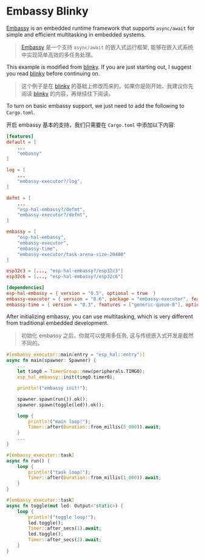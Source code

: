 # Embassy Blinky

[Embassy](https://github.com/embassy-rs/embassy) is an embedded runtime framework that supports `async/await` for simple and efficient multitasking in embedded systems.

> [Embassy](https://github.com/embassy-rs/embassy) 是一个支持 `async/await` 的嵌入式运行框架, 能够在嵌入式系统中实现简单高效的多任务处理。

This example is modified from [blinky](../blinky). If you are just starting out, I suggest you read [blinky](../blinky) before continuing on.

> 这个例子是在 [blinky](../blinky) 的基础上修改而来的。如果你是刚开始，我建议你先阅读 [blinky](../blinky) 的内容，再继续往下阅读。

To turn on basic embassy support, we just need to add the following to `Cargo.toml`.

开启 embassy 基本的支持，我们只需要在 `Cargo.toml` 中添加以下内容:

```toml
[features]
default = [
    ...
    "embassy"
]

log = [
    ...
    "embassy-executor?/log",
]

defmt = [
    ...
    "esp-hal-embassy?/defmt",
    "embassy-executor?/defmt",
]

embassy = [
    "esp-hal-embassy",
    "embassy-executor",
    "embassy-time",
    "embassy-executor/task-arena-size-20480"
]

esp32c3 = [..., "esp-hal-embassy?/esp32c3"]
esp32c6 = [..., "esp-hal-embassy?/esp32c6"]

[dependencies]
esp-hal-embassy = { version = "0.5", optional = true  }
embassy-executor = { version = "0.6", package = "embassy-executor", features = ["arch-riscv32"], optional = true }
embassy-time = { version = "0.3", features = ["generic-queue-8"], optional = true }
```

After initializing embassy, you can use multitasking, which is very different from traditional embedded development.

> 初始化 embassy 之后，你就可以使用多任务, 这与传统嵌入式开发是截然不同的。

```rust
#[embassy_executor::main(entry = "esp_hal::entry")]
async fn main(spawner: Spawner) {
    ...
    let timg0 = TimerGroup::new(peripherals.TIMG0);
    esp_hal_embassy::init(timg0.timer0);

    println!("embassy init!");

    spawner.spawn(run()).ok();
    spawner.spawn(toggle(led)).ok();

    loop {
        println!("main loop!");
        Timer::after(Duration::from_millis(5_000)).await;
    }
    ...
}

#[embassy_executor::task]
async fn run() {
    loop {
        println!("task loop!");
        Timer::after(Duration::from_millis(1_000)).await;
    }
}

#[embassy_executor::task]
async fn toggle(mut led: Output<'static>) {
    loop {
        println!("toggle loop!");
        led.toggle();
        Timer::after_secs(1).await;
        led.toggle();
        Timer::after_secs(2).await;
    }
}
```
